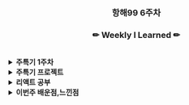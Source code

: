 

<h3 align="center"><b>항해99 6주차 </b></h3>

<h3 align="center"><b>✏ Weekly I Learned ✏</b></h3>
<br>
<details>
    <summary>
        <b>주특기 1주차</b>
    </summary>
    <ul>
        <li>게시글 만들기(CRUD)
        <li>리덕스
    </ul>
</details>
<details>
    <summary>
        <b>주특기 프로젝트</b>
    </summary>
    <ul>
        <li><a href="https://github.com/name8965/reactStudy">강의 프로젝트</a></li>
        <li><a href="https://github.com/name8965/word">과제 사전 프로젝트</a></li>
    </ul>
</details>

<details>
    <summary>
        <b>리액트 공부</b>
    </summary>
    <ul>
        <li>개인 서브 프로젝트 제작해보기(기본 뷰 제작)
        <li><a href="https://github.com/name8965/mykakao">깃</a>
    </ul>
</details>

<details>
    <summary>
        <b>이번주 배운점,느낀점</b>
    </summary>
    <ul>
        <li>리액트 함수형과 클래스형
        <li>리덕스 사용법


   </ul>
</details>



